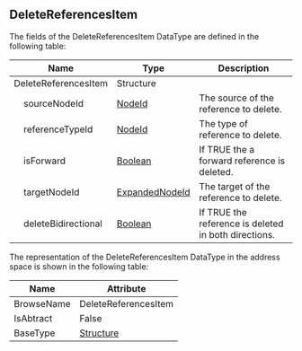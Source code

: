 <!-- datatype -->
## DeleteReferencesItem
<!-- end of description -->
The fields of the DeleteReferencesItem DataType are defined in the following table:  

|Name|Type|Description|
|---|---|---|
|DeleteReferencesItem|Structure||
|&nbsp;&nbsp;&nbsp;&nbsp;sourceNodeId|[NodeId](../../../Part3/DataTypes/NodeId/readme.md)|The source of the reference to delete.|
|&nbsp;&nbsp;&nbsp;&nbsp;referenceTypeId|[NodeId](../../../Part3/DataTypes/NodeId/readme.md)|The type of reference to delete.|
|&nbsp;&nbsp;&nbsp;&nbsp;isForward|[Boolean](../../../Part3/DataTypes/Boolean/readme.md)|If TRUE the a forward reference is deleted.|
|&nbsp;&nbsp;&nbsp;&nbsp;targetNodeId|[ExpandedNodeId](../../../Part4/DataTypes/ExpandedNodeId/readme.md)|The target of the reference to delete.|
|&nbsp;&nbsp;&nbsp;&nbsp;deleteBidirectional|[Boolean](../../../Part3/DataTypes/Boolean/readme.md)|If TRUE the reference is deleted in both directions.|

The representation of the DeleteReferencesItem DataType in the address space is shown in the following table:  

|Name|Attribute|
|---|---|
|BrowseName|DeleteReferencesItem|
|IsAbtract|False|
|BaseType|[Structure](../../../Part3/DataTypes/Structure/readme.md)|

